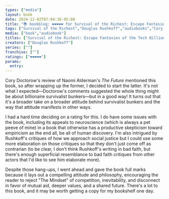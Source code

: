 ```yaml
---
types: ["media"]
layout: book
date: 2024-12-02T07:04:36-05:00
title: "📚 bookblog: ❤️❤️❤️❤️❤️ for Survival of the Richest: Escape Fantasies of the Tech Billionaires, by Douglas Rushkoff"
tags: ["Survival of the Richest","Douglas Rushkoff","audiobooks","Cory Doctorow","The Future","Naomi Alderman","mutual aid","empiricism"]
media: ["book","audiobook"]
titles: ["Survival of the Richest: Escape Fantasies of the Tech Billionaires"]
creators: ["Douglas Rushkoff"]
series: [""]
franchise: [""]
ratings: ["❤️❤️❤️❤️❤️"]
params:
  entry:
---
```


Cory Doctorow's review of Naomi Alderman's *The Future* mentioned this book, so after wrapping up the former, I decided to start the latter. It's not what I expected—Doctorow's comments suggested the whole thing might be about billionaire survivalist bunkers—but in a good way! It turns out that it's a broader take on a broader attitude behind survivalist bunkers and the way that attitude manifests in other ways.

I had a hard time deciding on a rating for this. I do have some issues with the book, including its appeals to neuroscience (which is always a pet peeve of mine) in a book that otherwise has a productive skepticism toward empiricism as the end all, be all of human discovery. I'm also intrigued by Rushkoff's critiques of how we approach social justice but I could use some more elaboration on those critiques so that they don't just come off as contrarian (to be clear, I don't think Rushkoff's writing in bad faith, but there's enough superficial resemblance to bad faith critiques from other actors that I'd like to see him elaborate more).

Despite those hang-ups, I went ahead and gave the book full marks because it lays out a compelling attitude and philosophy, encouraging the reader to reject "The Mindset" of competition, inevitability, and disconnect in favor of mutual aid, deeper values, and a shared future. There's a lot to this book, and it may be worth getting a copy for my bookshelf one day.
